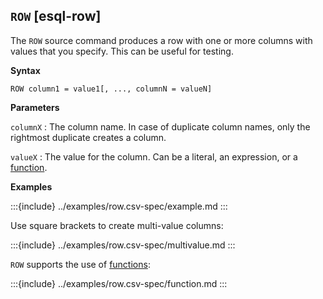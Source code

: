 ## `ROW` [esql-row]

The `ROW` source command produces a row with one or more columns with values
that you specify. This can be useful for testing.

**Syntax**

```esql
ROW column1 = value1[, ..., columnN = valueN]
```

**Parameters**

`columnX`
:   The column name.
    In case of duplicate column names, only the rightmost duplicate creates a column.

`valueX`
:   The value for the column. Can be a literal, an expression, or a
    [function](/reference/query-languages/esql/esql-functions-operators.md#esql-functions).

**Examples**

:::{include} ../examples/row.csv-spec/example.md
:::

Use square brackets to create multi-value columns:

:::{include} ../examples/row.csv-spec/multivalue.md
:::

`ROW` supports the use of [functions](/reference/query-languages/esql/esql-functions-operators.md#esql-functions):

:::{include} ../examples/row.csv-spec/function.md
:::
